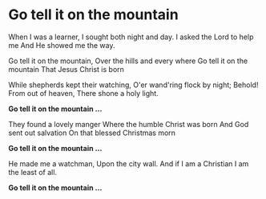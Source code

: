 # Go tell it on the mountain

When I was a learner, I sought both night and day. I asked the Lord to help me And He showed me the way.

Go tell it on the mountain, Over the hills and every where Go tell it on the mountain That Jesus Christ is born

While shepherds kept their watching, O'er wand'ring flock by night; Behold! From out of heaven, There shone a holy light.

**Go tell it on the mountain …**

They found a lovely manger Where the humble Christ was born And God sent out salvation On that blessed Christmas morn

**Go tell it on the mountain …**

He made me a watchman, Upon the city wall. And if I am a Christian I am the least of all.

**Go tell it on the mountain …**

